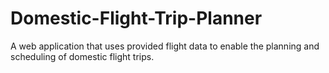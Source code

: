 # Domestic-Flight-Trip-Planner
A web application that uses provided flight data to enable the planning and scheduling of domestic flight trips.
